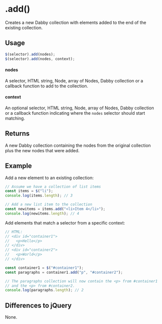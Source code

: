# .add()

Creates a new Dabby collection with elements added to the end of the existing collection.

## Usage

```javascript
$(selector).add(nodes);
$(selector).add(nodes, context);
```

#### nodes

A selector, HTML string, Node, array of Nodes, Dabby collection or a callback function to add to the collection.

#### context

An optional selector, HTML string, Node, array of Nodes, Dabby collection or a callback function indicating where the `nodes` selector should start matching.

## Returns

A new Dabby collection containing the nodes from the original collection plus the new nodes that were added.

## Example

Add a new element to an existing collection:

```javascript
// Assume we have a collection of list items
const items = $("li");
console.log(items.length); // 3

// Add a new list item to the collection
const newitems = items.add("<li>Item 4</li>");
console.log(newitems.length); // 4
```

Add elements that match a selector from a specific context:

```javascript
// HTML:
// <div id="container1">
//   <p>Hello</p>
// </div>
// <div id="container2">
//   <p>World</p>
// </div>

const container1 = $("#container1");
const paragraphs = container1.add("p", "#container2");

// The paragraphs collection will now contain the <p> from #container1
// and the <p> from #container2.
console.log(paragraphs.length); // 2
```

## Differences to jQuery

None.
